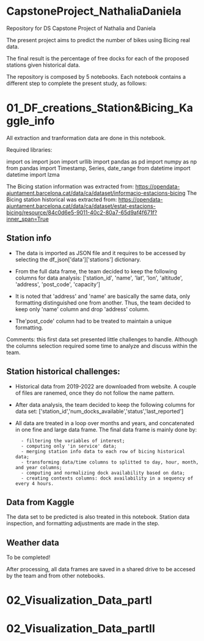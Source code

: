 # CapstoneProject_NathaliaDaniela
Repository for DS Capstone Project of Nathalia and Daniela

The present project aims to predict the number of bikes using Bicing real data.

The final result is the percentage of free docks for each of the proposed stations given historical data.

The repository is composed by 5 notebooks. Each notebook contains a different step to complete the present study, as follows:

# 01_DF_creations_Station&Bicing_Kaggle_info

All extraction and tranformation data are done in this notebook. 

Required libraries:

import os
import json
import urllib
import pandas as pd
import numpy as np
from pandas import Timestamp, Series, date_range
from datetime import datetime
import lzma

The Bicing station information was extracted from: https://opendata-ajuntament.barcelona.cat/data/ca/dataset/informacio-estacions-bicing
The Bicing station historical was extracted from: https://opendata-ajuntament.barcelona.cat/data/ca/dataset/estat-estacions-bicing/resource/84c0d6e5-9011-40c2-80a7-65d9af4f671f?inner_span=True

## Station info

- The data is imported as JSON file and it requires to be accessed by selecting the df_json['data']['stations'] dictionary. 

- From the full data frame, the team decided to keep the following columns for data analysis: ['station_id', 'name', 'lat', 'lon', 'altitude', 'address', 'post_code', 'capacity']

-  It is noted that 'address' and 'name' are basically the same data, only formatting distinguished one from another. Thus, the team decided to keep only 'name' column and drop 'address' column. 

- The'post_code' column had to be treated to maintain a unique formatting. 

Comments: this first data set presented little challenges to handle. Although the columns selection required some time to analyze and discuss within the team. 


## Station historical challenges:

- Historical data from 2019-2022 are downloaded from website. A couple of files are ranemed, once they do not follow the name pattern.

- After data analysis, the team decided to keep the following columns for data set: ['station_id','num_docks_available','status','last_reported']

- All data are treated in a loop over months and years, and concatenated in one fine and large data frame. The final data frame is mainly done by: 

		- filtering the variables of interest;
		- computing only 'in service' data;
		- merging station info data to each row of bicing historical data;
		- transforming data/time columns to splitted to day, hour, month, and year columns;  
		- computing and normalizing dock availability based on data;
		- creating contexts columns: dock availability in a sequency of every 4 hours. 

## Data from Kaggle

The data set to be predicted is also treated in this notebook. Station data inspection, and formatting adjustments are made in the step.

## Weather data

To be completed!

After processing, all data frames are saved in a shared drive to be accesed by the team and from other notebooks. 


# 02_Visualization_Data_partI



# 02_Visualization_Data_partII
